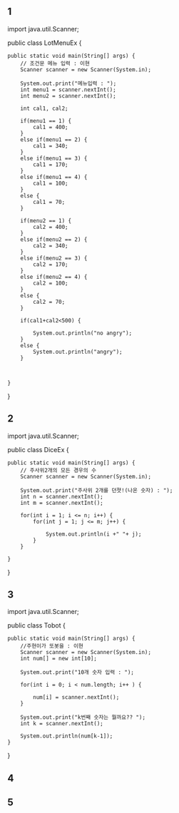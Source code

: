 ## 1
import java.util.Scanner;

public class LotMenuEx {

	public static void main(String[] args) {
		// 조건문 메뉴 입력 : 이현
		Scanner scanner = new Scanner(System.in);
		
		System.out.print("메뉴입력 : ");
		int menu1 = scanner.nextInt();
		int menu2 = scanner.nextInt();
		
		int cal1, cal2;
		
		if(menu1 == 1) {
			cal1 = 400;
		}
		else if(menu1 == 2) {
			cal1 = 340;
		}
		else if(menu1 == 3) {
			cal1 = 170;
		}
		else if(menu1 == 4) {
			cal1 = 100;
		}
		else {
			cal1 = 70;
		}
		
		if(menu2 == 1) {
			cal2 = 400;
		}
		else if(menu2 == 2) {
			cal2 = 340;
		}
		else if(menu2 == 3) {
			cal2 = 170;
		}
		else if(menu2 == 4) {
			cal2 = 100;
		}
		else {
			cal2 = 70;
		}
		
		if(cal1+cal2<500) {
			
			System.out.println("no angry");
		}
		else {
			System.out.println("angry");
		}
		
		

	}

}

## 2
import java.util.Scanner;

public class DiceEx {

	public static void main(String[] args) {
		// 주사위2개의 모든 경우의 수
		Scanner scanner = new Scanner(System.in);
		
		System.out.print("주사위 2개를 던졋!(나온 숫자) : ");
		int n = scanner.nextInt();
		int m = scanner.nextInt();
		
		for(int i = 1; i <= n; i++) {
			for(int j = 1; j <= m; j++) {
				
				System.out.println(i +" "+ j);
			}
		}

	}

}

## 3

import java.util.Scanner;

public class Tobot {

	public static void main(String[] args) {
		//주현이가 또봇을 : 이현
		Scanner scanner = new Scanner(System.in);	
		int num[] = new int[10];	
		
		System.out.print("10개 숫자 입력 : ");
		
		for(int i = 0; i < num.length; i++ ) {	
			
			num[i] = scanner.nextInt();	
		}
		
		System.out.print("k번째 숫자는 뭘까요?? ");
		int k = scanner.nextInt();	
		
		System.out.println(num[k-1]);	
	}
}

## 4



## 5


